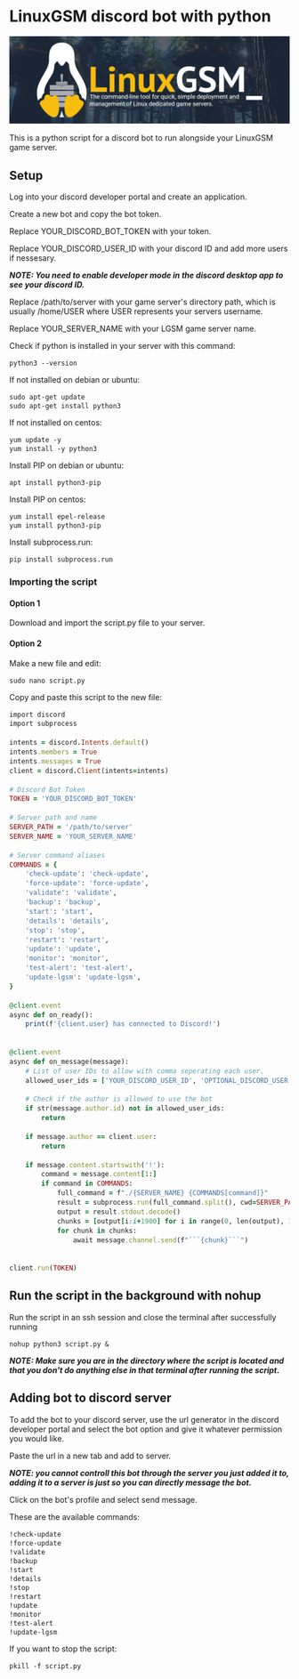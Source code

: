 # LinuxGSM discord bot with python
![alt text](https://github.com/sarangcr03/LinuxGSM-discord-bot/blob/main/linuxgsm_logo.jpeg?raw=true)

This is a python script for a discord bot to run alongside your LinuxGSM game server. 

## Setup

Log into your discord developer portal and create an application.

Create a new bot and copy the bot token.

Replace YOUR_DISCORD_BOT_TOKEN with your token.

Replace YOUR_DISCORD_USER_ID with your discord ID and add more users if nessesary.

***NOTE: You need to enable developer mode in the discord desktop app to see your discord ID.***

Replace /path/to/server with your game server's directory path, which is usually /home/USER where USER represents your servers username.

Replace YOUR_SERVER_NAME with your LGSM game server name. 

Check if python is installed in your server with this command:
```
python3 --version
```
If not installed on debian or ubuntu:
```
sudo apt-get update
sudo apt-get install python3
```
If not installed on centos:
```
yum update -y
yum install -y python3
```
Install PIP on debian or ubuntu:
```
apt install python3-pip
```
Install PIP on centos:
```
yum install epel-release 
yum install python3-pip
```
Install subprocess.run:
```
pip install subprocess.run
```
### Importing the script
#### Option 1

Download and import the script.py file to your server.

#### Option 2

Make a new file and edit:
```
sudo nano script.py
```
Copy and paste this script to the new file:

```ruby
import discord
import subprocess

intents = discord.Intents.default()
intents.members = True
intents.messages = True
client = discord.Client(intents=intents)

# Discord Bot Token
TOKEN = 'YOUR_DISCORD_BOT_TOKEN'

# Server path and name
SERVER_PATH = '/path/to/server'
SERVER_NAME = 'YOUR_SERVER_NAME'

# Server command aliases
COMMANDS = {
    'check-update': 'check-update',
    'force-update': 'force-update',
    'validate': 'validate',
    'backup': 'backup',
    'start': 'start',
    'details': 'details',
    'stop': 'stop',
    'restart': 'restart',
    'update': 'update',
    'monitor': 'monitor',
    'test-alert': 'test-alert',
    'update-lgsm': 'update-lgsm',
}

@client.event
async def on_ready():
    print(f'{client.user} has connected to Discord!')


@client.event
async def on_message(message):
    # List of user IDs to allow with comma seperating each user.
    allowed_user_ids = ['YOUR_DISCORD_USER_ID', 'OPTIONAL_DISCORD_USER']

    # Check if the author is allowed to use the bot
    if str(message.author.id) not in allowed_user_ids:
        return

    if message.author == client.user:
        return

    if message.content.startswith('!'):
        command = message.content[1:]
        if command in COMMANDS:
            full_command = f"./{SERVER_NAME} {COMMANDS[command]}"
            result = subprocess.run(full_command.split(), cwd=SERVER_PATH, stdout=subprocess.PIPE)
            output = result.stdout.decode()
            chunks = [output[i:i+1900] for i in range(0, len(output), 1900)]
            for chunk in chunks:
                await message.channel.send(f"```{chunk}```")


client.run(TOKEN)

```
## Run the script in the background with nohup

Run the script in an ssh session and close the terminal after successfully running
```
nohup python3 script.py &
```
***NOTE: Make sure you are in the directory where the script is located and that you don't do anything else in that terminal after running the script.***

## Adding bot to discord server

To add the bot to your discord server, use the url generator in the discord developer portal and select the bot option and give it whatever permission you would like.

Paste the url in a new tab and add to server.

***NOTE: you cannot controll this bot through the server you just added it to, adding it to a server is just so you can directly message the bot.***

Click on the bot's profile and select send message.

These are the available commands:
```
!check-update
!force-update
!validate
!backup
!start
!details
!stop
!restart
!update
!monitor
!test-alert
!update-lgsm
```

If you want to stop the script:
```
pkill -f script.py
```



